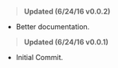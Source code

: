 ><b>Updated (6/24/16 v0.0.2)</b><br>
* Better documentation.<br>

><b>Updated (6/24/16 v0.0.1)</b><br>
* Initial Commit.<br>
